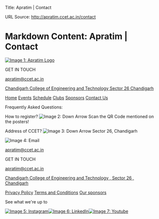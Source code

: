 Title: Apratim | Contact

URL Source: http://apratim.ccet.ac.in/contact

Markdown Content:
Apratim | Contact
===============     

[![Image 1: Apratim Logo](http://apratim.ccet.ac.in/assets/images/logo/logo.png)](http://apratim.ccet.ac.in/)

GET IN TOUCH

[apratim@ccet.ac.in](mailto:apratim@ccet.ac.in)

[Chandigarh College of Engineering and Technology Sector 26 Chandigarh](https://goo.gl/maps/aJZ2mFZA1Q5yHfWo7)

[Home](http://apratim.ccet.ac.in/) [Events](http://apratim.ccet.ac.in/events) [Schedule](http://apratim.ccet.ac.in/schedule) [Clubs](http://apratim.ccet.ac.in/clubs) [Sponsors](http://apratim.ccet.ac.in/sponsors) [Contact Us](http://apratim.ccet.ac.in/contact)

Frequently Asked Questions:

How to register? ![Image 2: Down Arrow](http://apratim.ccet.ac.in/assets/images/contact/downArrow.svg) Scan the QR Code mentioned on the posters!

Address of CCET? ![Image 3: Down Arrow](http://apratim.ccet.ac.in/assets/images/contact/downArrow.svg) Sector 26, Chandigarh

![Image 4: Email](http://apratim.ccet.ac.in/assets/images/contact/mail.svg)

[apratim@ccet.ac.in](mailto:apratim@ccet.ac.in)

GET IN TOUCH

[apratim@ccet.ac.in](mailto:apratim@ccet.ac.in)

[Chandigarh College of Engineering and Technology , Sector 26 , Chandigarh](https://goo.gl/maps/aJZ2mFZA1Q5yHfWo7)

[Privacy Policy](http://apratim.ccet.ac.in/privacy) [Terms and Conditions](http://apratim.ccet.ac.in/tnc) [Our sponsors](http://apratim.ccet.ac.in/sponsors)

See what we're up to

 [![Image 5: Instagram](http://apratim.ccet.ac.in/assets/images/socials/instagram.svg)](https://www.instagram.com/ccetapratim/)[![Image 6: LinkedIn](http://apratim.ccet.ac.in/assets/images/socials/linkedin.svg)](https://www.linkedin.com/school/chandigarh-college-of-engineering-technology-degree-wing-panjab-university/?originalSubdomain=in)[![Image 7: Youtube](http://apratim.ccet.ac.in/assets/images/socials/youtube.svg)](https://www.youtube.com/@ccetapratim3386)
